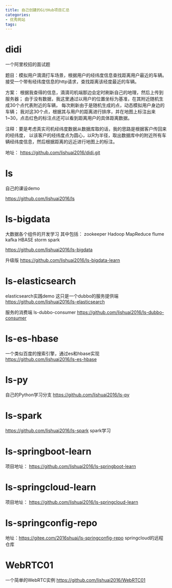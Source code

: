 ```yaml
---
title: 自己创建的GitHub项目汇总
categories: 
- 优秀网站
tags:
---
```



# didi
一个阿里校招的面试题

题目：模拟用户滴滴打车场景，根据用户的经纬度信息查找距离用户最近的车辆。
接受一个带有经纬度信息的http请求，查找距离该经度最近的车辆。


方案：
根据我查得的信息，滴滴司机端那边会定时刷新自己的地理，然后上传到服务器；
由于没有数据，我这里通过以用户的位置坐标为基准，在其附近随机生成30个点代表附近的车辆，
每次刷新由于是随机生成的点，动态模拟用户身边的车辆；
我对这30个点，根据其与用户的距离进行排序，并在地图上标注出来1~30，点击红色的标注点还可以看到距离用户的具体距离数据。


注释：要是考虑真实司机经纬度数据从数据库取的话，我的思路是根据客户传回来的经纬度，
以该客户的经纬度点为圆心，以R为半径，取出数据库中的附近所有车辆经纬度信息，然后根据距离的远近进行地图上的标注。


地址：
https://github.com/lishuai2016/didi.git

# ls
自己的课设demo

https://github.com/lishuai2016/ls


# ls-bigdata
大数据各个组件的开发学习
其中包括：
zookeeper
Hadoop
MapReduce
flume
kafka
HBASE
storm
spark


https://github.com/lishuai2016/ls-bigdata

升级版
https://github.com/lishuai2016/ls-bigdata-learn

# ls-elasticsearch
elasticsearch实践demo
这只是一个dubbo的服务提供端
https://github.com/lishuai2016/ls-elasticsearch

服务的消费端
ls-dubbo-consumer
https://github.com/lishuai2016/ls-dubbo-consumer

# ls-es-hbase
一个类似百度的搜索引擎，通过es和hbase实现
https://github.com/lishuai2016/ls-es-hbase


# ls-py
自己的Python学习分支
https://github.com/lishuai2016/ls-py

# ls-spark
https://github.com/lishuai2016/ls-spark
spark学习

# ls-springboot-learn
项目地址：
https://github.com/lishuai2016/ls-springboot-learn

# ls-springcloud-learn
项目地址：
https://github.com/lishuai2016/ls-springcloud-learn

# ls-springconfig-repo
地址：https://gitee.com/2016shuai/ls-springconfig-repo
springcloud的远程仓库


# WebRTC01
一个简单的WebRTC实例
https://github.com/lishuai2016/WebRTC01